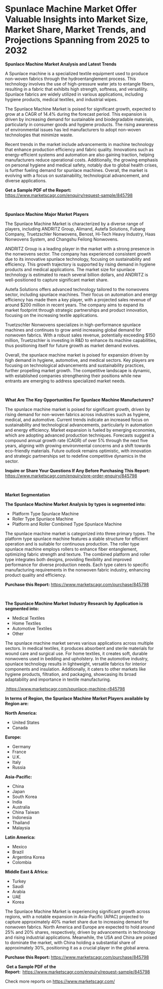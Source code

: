 <p><h1>Spunlace Machine Market Offer Valuable Insights into Market Size, Market Share, Market Trends, and Projections Spanning from 2025 to 2032</h1></p><p><strong>Spunlace Machine Market Analysis and Latest Trends</strong></p>
<p><p>A Spunlace machine is a specialized textile equipment used to produce non-woven fabrics through the hydroentanglement process. This technology involves the use of high-pressure water jets to entangle fibers, resulting in a fabric that exhibits high strength, softness, and versatility. Spunlace fabrics are widely utilized in various applications, including hygiene products, medical textiles, and industrial wipes.</p><p>The Spunlace Machine Market is poised for significant growth, expected to grow at a CAGR of 14.4% during the forecast period. This expansion is driven by increasing demand for sustainable and biodegradable materials, particularly in consumer goods and hygiene products. The rising awareness of environmental issues has led manufacturers to adopt non-woven technologies that minimize waste.</p><p>Recent trends in the market include advancements in machine technology that enhance production efficiency and fabric quality. Innovations such as energy-efficient systems and automation are also gaining traction, helping manufacturers reduce operational costs. Additionally, the growing emphasis on personal hygiene and medical safety, notably due to global health crises, is further fueling demand for spunlace machines. Overall, the market is evolving with a focus on sustainability, technological advancement, and diverse applications.</p></p>
<p><strong>Get a Sample PDF of the Report:&nbsp;</strong> <a href="https://www.marketscagr.com/enquiry/request-sample/845798?utm_campaign=2483&utm_medium=2&utm_source=Github&utm_content=ia&utm_term=10042025&utm_id=spunlace-machine">https://www.marketscagr.com/enquiry/request-sample/845798</a></p>
<p>&nbsp;</p>
<p><strong>Spunlace Machine Major Market Players</strong></p>
<p><p>The Spunlace Machine Market is characterized by a diverse range of players, including ANDRITZ Group, Alimand, Autefa Solutions, Fubang Company, Truetzschler Nonwovens, Benost, Hi-Tech Heavy Industry, Haas Nonwovens System, and Changshu Feilong Nonwovens. </p><p>ANDRITZ Group is a leading player in the market with a strong presence in the nonwovens sector. The company has experienced consistent growth due to its innovative spunlace technology, focusing on sustainability and efficiency. This growth trajectory is supported by rising demand in hygiene products and medical applications. The market size for spunlace technology is estimated to reach several billion dollars, and ANDRITZ is well-positioned to capture significant market share.</p><p>Autefa Solutions offers advanced technology tailored to the nonwovens sector, including spunlace machines. Their focus on automation and energy efficiency has made them a key player, with a projected sales revenue of around $200 million in recent years. The company aims to expand its market footprint through strategic partnerships and product innovation, focusing on the increasing textile applications.</p><p>Truetzschler Nonwovens specializes in high-performance spunlace machines and continues to grow amid increasing global demand for nonwoven fabrics. With a robust sales revenue, potentially exceeding $150 million, Truetzschler is investing in R&D to enhance its machine capabilities, thus positioning itself for future growth as market demand evolves.</p><p>Overall, the spunlace machine market is poised for expansion driven by high demand in hygiene, automotive, and medical sectors. Key players are focusing on technological advancements and sustainability practices, further propelling market growth. The competitive landscape is dynamic, with established companies strengthening their positions while new entrants are emerging to address specialized market needs.</p></p>
<p>&nbsp;</p>
<p><strong>What Are The Key Opportunities For Spunlace Machine Manufacturers?</strong></p>
<p><p>The spunlace machine market is poised for significant growth, driven by rising demand for non-woven fabrics across industries such as hygiene, medical, and automotive. Current trends indicate an increased focus on sustainability and technological advancements, particularly in automation and energy efficiency. Market expansion is fueled by emerging economies, which are adopting advanced production techniques. Forecasts suggest a compound annual growth rate (CAGR) of over 5% through the next five years, aligning with growing environmental concerns and a shift towards eco-friendly materials. Future outlook remains optimistic, with innovation and strategic partnerships set to redefine competitive dynamics in the sector.</p></p>
<p><strong>Inquire or Share Your Questions If Any Before Purchasing This Report:</strong> <a href="https://www.marketscagr.com/enquiry/pre-order-enquiry/845798?utm_campaign=2483&utm_medium=2&utm_source=Github&utm_content=ia&utm_term=10042025&utm_id=spunlace-machine">https://www.marketscagr.com/enquiry/pre-order-enquiry/845798</a></p>
<p>&nbsp;</p>
<p><strong>Market Segmentation</strong></p>
<p><strong>The Spunlace Machine Market Analysis by types is segmented into:</strong></p>
<p><ul><li>Platform Type Spunlace Machine</li><li>Roller Type Spunlace Machine</li><li>Platform and Roller Combined Type Spunlace Machine</li></ul></p>
<p><p>The spunlace machine market is categorized into three primary types. The platform type spunlace machine features a stable structure for efficient operation and is suitable for continuous production. The roller type spunlace machine employs rollers to enhance fiber entanglement, optimizing fabric strength and texture. The combined platform and roller type integrates both designs, providing flexibility and improved performance for diverse production needs. Each type caters to specific manufacturing requirements in the nonwoven fabric industry, enhancing product quality and efficiency.</p></p>
<p><strong>Purchase this Report:&nbsp;</strong><a href="https://www.marketscagr.com/purchase/845798?utm_campaign=2483&utm_medium=2&utm_source=Github&utm_content=ia&utm_term=10042025&utm_id=spunlace-machine">https://www.marketscagr.com/purchase/845798</a></p>
<p>&nbsp;</p>
<p><strong>The Spunlace Machine Market Industry Research by Application is segmented into:</strong></p>
<p><ul><li>Medical Textiles</li><li>Home Textiles</li><li>Automotive Textiles</li><li>Other</li></ul></p>
<p><p>The spunlace machine market serves various applications across multiple sectors. In medical textiles, it produces absorbent and sterile materials for wound care and surgical use. For home textiles, it creates soft, durable nonwovens used in bedding and upholstery. In the automotive industry, spunlace technology results in lightweight, versatile fabrics for interior components and insulation. Additionally, it caters to other markets like hygiene products, filtration, and packaging, showcasing its broad adaptability and importance in textile manufacturing.</p></p>
<p><a href="https://www.marketscagr.com/spunlace-machine-r845798?utm_campaign=2483&utm_medium=2&utm_source=Github&utm_content=ia&utm_term=10042025&utm_id=spunlace-machine">&nbsp;https://www.marketscagr.com/spunlace-machine-r845798</a></p>
<p><strong>In terms of Region, the Spunlace Machine Market Players available by Region are:</strong></p>
<p>
    <p> <strong> North America: </strong>
        <ul>
            <li>United States</li>
            <li>Canada</li>
        </ul>
        </p> 
    <p> <strong> Europe: </strong>
        <ul>
            <li>Germany</li>
            <li>France</li>
            <li>U.K.</li>
            <li>Italy</li>
            <li>Russia</li>
        </ul>
        </p> 
    <p> <strong> Asia-Pacific: </strong>
        <ul>
            <li>China</li>
            <li>Japan</li>
            <li>South Korea</li>
            <li>India</li>
            <li>Australia</li>
            <li>China Taiwan</li>
            <li>Indonesia</li>
            <li>Thailand</li>
            <li>Malaysia</li>
        </ul>
        </p> 
    <p> <strong> Latin America: </strong>
        <ul>
            <li>Mexico</li>
            <li>Brazil</li>
            <li>Argentina Korea</li>
            <li>Colombia</li>
        </ul>
        </p> 
    <p> <strong> Middle East & Africa: </strong>
        <ul>
            <li>Turkey</li>
            <li>Saudi</li>
            <li>Arabia</li>
            <li>UAE</li>
            <li>Korea</li>
        </ul>
    </p>
    </p>
<p><p>The Spunlace Machine Market is experiencing significant growth across regions, with a notable expansion in Asia-Pacific (APAC) projected to capture approximately 40% market share due to increasing demand for nonwoven fabrics. North America and Europe are expected to hold around 25% and 20% shares, respectively, driven by advancements in technology and rising industrial applications. Meanwhile, the USA and China are poised to dominate the market, with China holding a substantial share of approximately 30%, positioning it as a crucial player in the global arena.</p></p>
<p><strong>Purchase this Report: </strong><a href="https://www.marketscagr.com/purchase/845798?utm_campaign=2483&utm_medium=2&utm_source=Github&utm_content=ia&utm_term=10042025&utm_id=spunlace-machine">https://www.marketscagr.com/purchase/845798</a></p>
<p>&nbsp;<strong>Get a Sample PDF of the Report:&nbsp;&nbsp;</strong><a href="https://www.marketscagr.com/enquiry/request-sample/845798?utm_campaign=2483&utm_medium=2&utm_source=Github&utm_content=ia&utm_term=10042025&utm_id=spunlace-machine">https://www.marketscagr.com/enquiry/request-sample/845798</a></p>
<p><strong></strong></p>
<p>Check more reports on <a href="https://www.marketscagr.com/?utm_campaign=2483&utm_medium=2&utm_source=Github&utm_content=ia&utm_term=10042025&utm_id=spunlace-machine">https://www.marketscagr.com/</a></p>